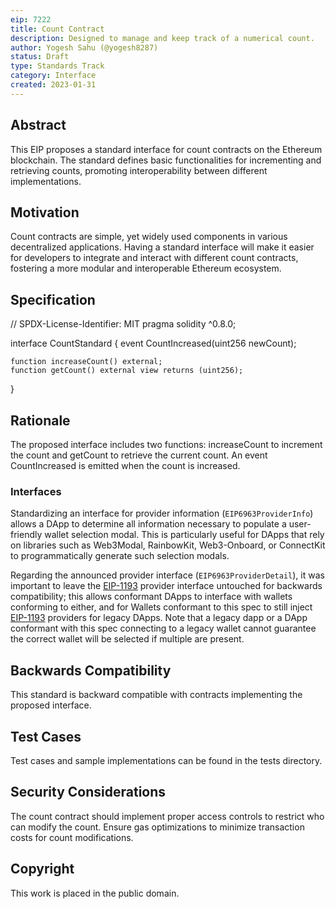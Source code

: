 ```yaml
---
eip: 7222
title: Count Contract
description: Designed to manage and keep track of a numerical count.
author: Yogesh Sahu (@yogesh8287)
status: Draft
type: Standards Track
category: Interface
created: 2023-01-31
---
```


## Abstract

This EIP proposes a standard interface for count contracts on the Ethereum blockchain. The standard defines basic functionalities for incrementing and retrieving counts, promoting interoperability between different implementations.

## Motivation

Count contracts are simple, yet widely used components in various decentralized applications. Having a standard interface will make it easier for developers to integrate and interact with different count contracts, fostering a more modular and interoperable Ethereum ecosystem.

## Specification

// SPDX-License-Identifier: MIT
pragma solidity ^0.8.0;

interface CountStandard {
    event CountIncreased(uint256 newCount);

    function increaseCount() external;
    function getCount() external view returns (uint256);
}

## Rationale

The proposed interface includes two functions: increaseCount to increment the count and getCount to retrieve the current count. An event CountIncreased is emitted when the count is increased.

### Interfaces

Standardizing an interface for provider information (`EIP6963ProviderInfo`) allows a DApp to determine all information necessary to populate a user-friendly wallet selection modal. This is particularly useful for DApps that rely on libraries such as Web3Modal, RainbowKit, Web3-Onboard, or ConnectKit to programmatically generate such selection modals.

Regarding the announced provider interface (`EIP6963ProviderDetail`), it was important to leave the [EIP-1193](./eip-1193.md) provider interface untouched for backwards compatibility; this allows conformant DApps to interface with wallets conforming to either, and for Wallets conformant to this spec to still inject [EIP-1193](./eip-1193.md) providers for legacy DApps. Note that a legacy dapp or a DApp conformant with this spec connecting to a legacy wallet cannot guarantee the correct wallet will be selected if multiple are present.

## Backwards Compatibility

This standard is backward compatible with contracts implementing the proposed interface.

## Test Cases

Test cases and sample implementations can be found in the tests directory.

## Security Considerations

The count contract should implement proper access controls to restrict who can modify the count.
Ensure gas optimizations to minimize transaction costs for count modifications.

## Copyright

This work is placed in the public domain.


